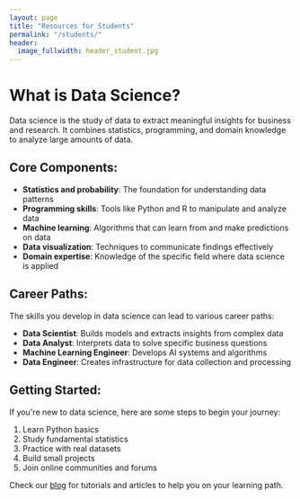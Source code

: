 ```yaml
---
layout: page
title: "Resources for Students"
permalink: "/students/"
header:
  image_fullwidth: header_student.jpg
---
```


# What is Data Science?

Data science is the study of data to extract meaningful insights for business and research. It combines statistics, programming, and domain knowledge to analyze large amounts of data.

## Core Components:

* **Statistics and probability**: The foundation for understanding data patterns
* **Programming skills**: Tools like Python and R to manipulate and analyze data
* **Machine learning**: Algorithms that can learn from and make predictions on data
* **Data visualization**: Techniques to communicate findings effectively
* **Domain expertise**: Knowledge of the specific field where data science is applied

## Career Paths:

The skills you develop in data science can lead to various career paths:

* **Data Scientist**: Builds models and extracts insights from complex data
* **Data Analyst**: Interprets data to solve specific business questions
* **Machine Learning Engineer**: Develops AI systems and algorithms
* **Data Engineer**: Creates infrastructure for data collection and processing

## Getting Started:

If you're new to data science, here are some steps to begin your journey:

1. Learn Python basics
2. Study fundamental statistics
3. Practice with real datasets
4. Build small projects
5. Join online communities and forums

Check our [blog](/blog/) for tutorials and articles to help you on your learning path.